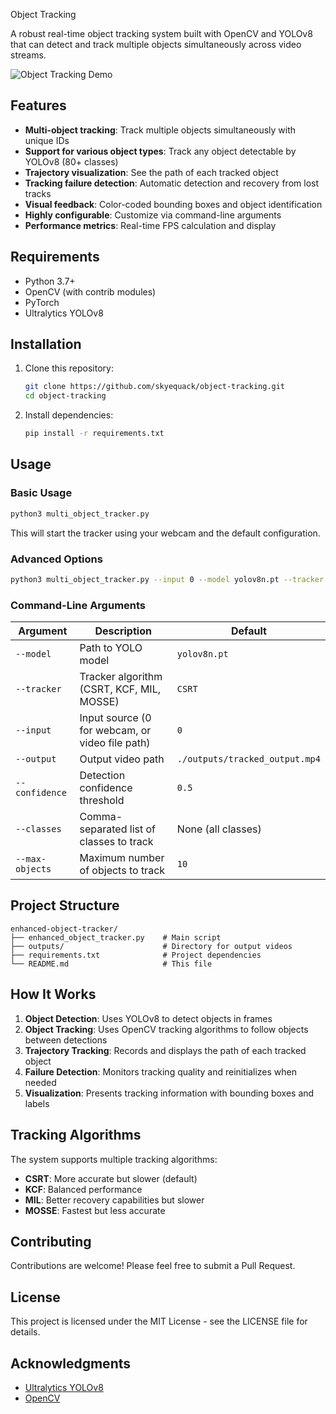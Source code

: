 Object Tracking

A robust real-time object tracking system built with OpenCV and YOLOv8 that can detect and track multiple objects simultaneously across video streams.

![Object Tracking Demo](./docs/demo.gif)

## Features

- **Multi-object tracking**: Track multiple objects simultaneously with unique IDs
- **Support for various object types**: Track any object detectable by YOLOv8 (80+ classes)
- **Trajectory visualization**: See the path of each tracked object
- **Tracking failure detection**: Automatic detection and recovery from lost tracks
- **Visual feedback**: Color-coded bounding boxes and object identification
- **Highly configurable**: Customize via command-line arguments
- **Performance metrics**: Real-time FPS calculation and display

## Requirements

- Python 3.7+
- OpenCV (with contrib modules)
- PyTorch
- Ultralytics YOLOv8

## Installation

1. Clone this repository:
   ```bash
   git clone https://github.com/skyequack/object-tracking.git
   cd object-tracking
   ```

2. Install dependencies:
   ```bash
   pip install -r requirements.txt
   ```

## Usage

### Basic Usage

```bash
python3 multi_object_tracker.py
```

This will start the tracker using your webcam and the default configuration.

### Advanced Options

```bash
python3 multi_object_tracker.py --input 0 --model yolov8n.pt --tracker CSRT --classes person,car --confidence 0.5
```

### Command-Line Arguments

| Argument | Description | Default |
|----------|-------------|---------|
| `--model` | Path to YOLO model | `yolov8n.pt` |
| `--tracker` | Tracker algorithm (CSRT, KCF, MIL, MOSSE) | `CSRT` |
| `--input` | Input source (0 for webcam, or video file path) | `0` |
| `--output` | Output video path | `./outputs/tracked_output.mp4` |
| `--confidence` | Detection confidence threshold | `0.5` |
| `--classes` | Comma-separated list of classes to track | None (all classes) |
| `--max-objects` | Maximum number of objects to track | `10` |

## Project Structure

```
enhanced-object-tracker/
├── enhanced_object_tracker.py    # Main script
├── outputs/                      # Directory for output videos
├── requirements.txt              # Project dependencies
└── README.md                     # This file
```

## How It Works

1. **Object Detection**: Uses YOLOv8 to detect objects in frames
2. **Object Tracking**: Uses OpenCV tracking algorithms to follow objects between detections
3. **Trajectory Tracking**: Records and displays the path of each tracked object
4. **Failure Detection**: Monitors tracking quality and reinitializes when needed
5. **Visualization**: Presents tracking information with bounding boxes and labels

## Tracking Algorithms

The system supports multiple tracking algorithms:

- **CSRT**: More accurate but slower (default)
- **KCF**: Balanced performance
- **MIL**: Better recovery capabilities but slower
- **MOSSE**: Fastest but less accurate

## Contributing

Contributions are welcome! Please feel free to submit a Pull Request.

## License

This project is licensed under the MIT License - see the LICENSE file for details.

## Acknowledgments

- [Ultralytics YOLOv8](https://github.com/ultralytics/ultralytics)
- [OpenCV](https://opencv.org/)
